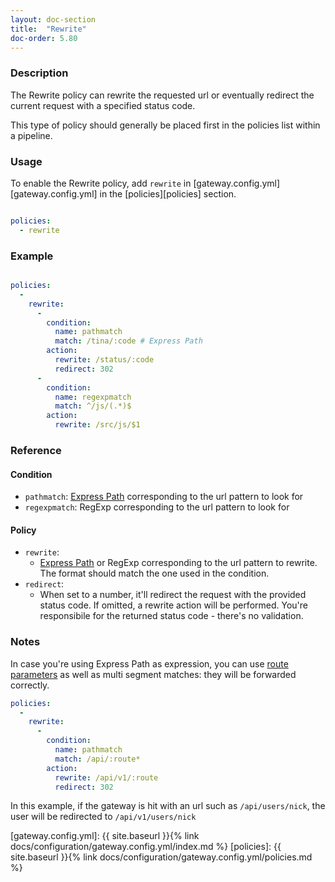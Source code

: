 ```yaml
---
layout: doc-section
title:  "Rewrite"
doc-order: 5.80
---
```


### Description

The Rewrite policy can rewrite the requested url or eventually redirect the current request with a specified
status code.

This type of policy should generally be placed first in the policies list within a pipeline.

### Usage

To enable the Rewrite policy, add `rewrite` in [gateway.config.yml][gateway.config.yml] in the [policies][policies] section.

```yaml

policies:
  - rewrite

```

### Example

```yaml

policies:
  -
    rewrite:
      -
        condition:
          name: pathmatch
          match: /tina/:code # Express Path
        action:
          rewrite: /status/:code
          redirect: 302
      -
        condition:
          name: regexpmatch
          match: ^/js/(.*)$
        action:
          rewrite: /src/js/$1
```

### Reference

#### Condition

* `pathmatch`: [Express Path](https://expressjs.com/en/guide/routing.html#route-paths) corresponding to the url pattern to look for
* `regexpmatch`: RegExp corresponding to the url pattern to look for

#### Policy

* `rewrite`:
  - [Express Path](https://expressjs.com/en/guide/routing.html#route-paths) or RegExp corresponding to the url pattern to rewrite.
    The format should match the one used in the condition.
* `redirect`:
   - When set to a number, it'll redirect the request with the provided status code. If omitted, a rewrite action will
   be performed. You're responsibile for the returned status code - there's no validation.

### Notes

In case you're using Express Path as expression, you can use
[route parameters](http://expressjs.com/en/guide/routing.html#route-parameters) as well as multi segment matches: they
will be forwarded correctly.

```yaml
policies:
  -
    rewrite:
      -
        condition:
          name: pathmatch
          match: /api/:route*
        action:
          rewrite: /api/v1/:route
          redirect: 302
```

In this example, if the gateway is hit with an url such as `/api/users/nick`, the user will be redirected to
`/api/v1/users/nick`

[gateway.config.yml]: {{ site.baseurl }}{% link docs/configuration/gateway.config.yml/index.md %}
[policies]: {{ site.baseurl }}{% link docs/configuration/gateway.config.yml/policies.md %}
